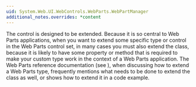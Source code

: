 ```yaml
---
uid: System.Web.UI.WebControls.WebParts.WebPartManager
additional_notes.overrides: *content
---
```


<p>The <xref href="System.Web.UI.WebControls.WebParts.WebPartManager"></xref> control is designed to be extended. Because it is so central to Web Parts applications, when you want to extend some specific type or control in the Web Parts control set, in many cases you must also extend the <xref href="System.Web.UI.WebControls.WebParts.WebPartManager"></xref> class, because it is likely to have some property or method that is required to make your custom type work in the context of a Web Parts application. The Web Parts reference documentation (see <xref href="System.Web.UI.WebControls.WebParts"></xref>), when discussing how to extend a Web Parts type, frequently mentions what needs to be done to extend the <xref href="System.Web.UI.WebControls.WebParts.WebPartManager"></xref> class as well, or shows how to extend it in a code example.</p>


